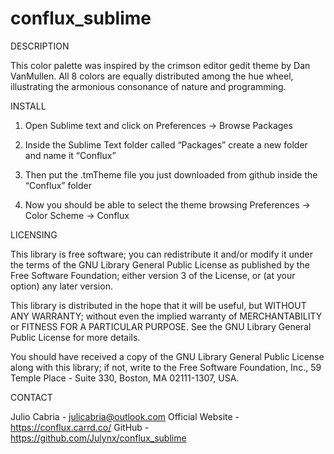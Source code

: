 # conflux_sublime

DESCRIPTION

This color palette was inspired by the crimson editor gedit theme by Dan VanMullen. All 8 colors are equally distributed among the hue wheel, illustrating the armonious consonance of nature and programming.

INSTALL

1. Open Sublime text and click on Preferences -> Browse Packages

2. Inside the Sublime Text folder called “Packages” create a new folder and name it “Conflux”

3. Then put the .tmTheme file you just downloaded from github inside the “Conflux” folder

4. Now you should be able to select the theme browsing Preferences -> Color Scheme -> Conflux

 LICENSING

 This library is free software; you can redistribute it and/or
 modify it under the terms of the GNU Library General Public
 License as published by the Free Software Foundation; either
 version 3 of the License, or (at your option) any later version.

 This library is distributed in the hope that it will be useful,
 but WITHOUT ANY WARRANTY; without even the implied warranty of
 MERCHANTABILITY or FITNESS FOR A PARTICULAR PURPOSE. See the GNU
 Library General Public License for more details.

 You should have received a copy of the GNU Library General Public
 License along with this library; if not, write to the
 Free Software Foundation, Inc., 59 Temple Place - Suite 330,
 Boston, MA 02111-1307, USA.
 
  CONTACT
 
 Julio Cabria - julicabria@outlook.com
 Official Website - https://conflux.carrd.co/
 GitHub - https://github.com/Julynx/conflux_sublime
